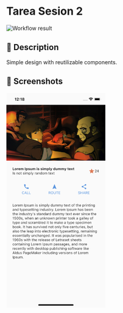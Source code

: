 # Tarea Sesion 2

<!--- Replace <OWNER> with your Github Username and <REPOSITORY> with the name of your repository. -->
<!--- You can find both of these in the url bar when you open your repository in github. -->
![Workflow result](https://github.com/jjrodcast/AndroidDevChallengeCompose/workflows/Check/badge.svg)


## :scroll: Description
Simple design with reutilizable components.

## :camera_flash: Screenshots
<!-- You can add more screenshots here if you like -->
<img src="./results/screenshot_1.png" width="260">

